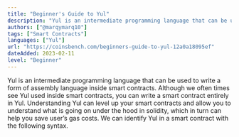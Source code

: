 ```yaml
---
title: "Beginner's Guide to Yul"
description: "Yul is an intermediate programming language that can be used to write a form of assembly language inside smart contracts"
authors: ["@marqymarq10"]
tags: ["Smart Contracts"]
languages: ["Yul"]
url: "https://coinsbench.com/beginners-guide-to-yul-12a0a18095ef"
dateAdded: 2023-02-11
level: "Beginner"
---
```


Yul is an intermediate programming language that can be used to write a form of assembly language inside smart contracts. Although we often times see Yul used inside smart contracts, you can write a smart contract entirely in Yul. Understanding Yul can level up your smart contracts and allow you to understand what is going on under the hood in solidity, which in turn can help you save user’s gas costs. We can identify Yul in a smart contract with the following syntax.